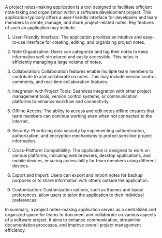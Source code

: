 
A project notes-making application is a tool designed to facilitate efficient note-taking and organization within a software development project. This application typically offers a user-friendly interface for developers and team members to create, manage, and share project-related notes. Key features of such an application may include:

1) User-Friendly Interface: The application provides an intuitive and easy-to-use interface for creating, editing, and organizing project notes.

2) Note Organization: Users can categorize and tag their notes to keep information well-structured and easily accessible. This helps in efficiently managing a large volume of notes.

3) Collaboration: Collaboration features enable multiple team members to contribute to and collaborate on notes. This may include version control, comments, and real-time collaboration features.

4) Integration with Project Tools: Seamless integration with other project management tools, version control systems, or communication platforms to enhance workflow and connectivity.

5) Offline Access: The ability to access and edit notes offline ensures that team members can continue working even when not connected to the internet.

6) Security: Prioritizing data security by implementing authentication, authorization, and encryption mechanisms to protect sensitive project information.

7) Cross-Platform Compatibility: The application is designed to work on various platforms, including web browsers, desktop applications, and mobile devices, ensuring accessibility for team members using different devices.

8) Export and Import: Users can export and import notes for backup purposes or to share information with others outside the application.

9) Customization: Customization options, such as themes and layout preferences, allow users to tailor the application to their individual preferences.

In summary, a project notes-making application serves as a centralized and organized space for teams to document and collaborate on various aspects of a software project. It aims to enhance communication, streamline documentation processes, and improve overall project management efficiency.
